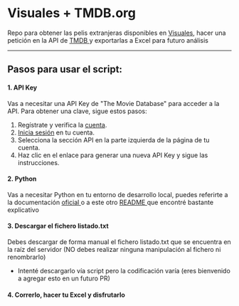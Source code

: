# Visuales + TMDB.org

Repo para obtener las pelis extranjeras disponibles en [Visuales](https://visuales.uclv.cu/), hacer una petición en la API de [TMDB ](https://www.themoviedb.org/)y exportarlas a Excel para futuro análisis

---

## Pasos para usar el script:

#### 1. API Key

Vas a necesitar una API Key de "The Movie Database" para acceder a la API.  Para obtener una clave, sigue estos pasos:

1) Regístrate y verifica la [cuenta](https://www.themoviedb.org/account/signup).
2) [Inicia sesión](https://www.themoviedb.org/login) en tu cuenta.
3) Selecciona la sección API en la parte izquierda de la página de tu cuenta.
4) Haz clic en el enlace para generar una nueva API Key y sigue las instrucciones.

#### 2. Python

Vas a necesitar Python en tu entorno de desarrollo local, puedes referirte a la documentación [oficial ](https://www.python.org/downloads/)o a este otro [README ](https://github.com/PackeTsar/Install-Python/blob/master/README.md)que encontré bastante explicativo

#### 3. Descargar el fichero listado.txt

Debes descargar de forma manual el fichero listado.txt que se encuentra en la raíz del servidor (NO debes realizar ninguna manipulación al fichero ni renombrarlo)

- Intenté descargarlo vía script pero la codificación varía (eres bienvenido a agregar esto en un futuro PR)

#### 4. Correrlo, hacer tu Excel y disfrutarlo
